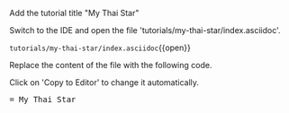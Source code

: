 Add the tutorial title &#34;My Thai Star&#34;


Switch to the IDE and open the file 'tutorials/my-thai-star/index.asciidoc'.

`tutorials/my-thai-star/index.asciidoc`{{open}}




Replace the content of the file with the following code.


Click on 'Copy to Editor' to change it automatically.

<pre class="file" data-filename="tutorials/my-thai-star/index.asciidoc" data-target="replace" data-marker="">
= My Thai Star</pre>

